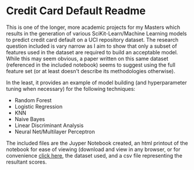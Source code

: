 # Credit Card Default Readme

This is one of the longer, more academic projects for my Masters which results in the generation of various SciKit-Learn/Machine Learning models to predict credit card default on a UCI repository dataset. The research question included is vary narrow as I aim to show that only a subset of features used in the dataset are required to build an acceptable model. While this may seem obvious, a paper written on this same dataset (referenced in the included notebook) seems to suggest using the full feature set (or at least doesn't describe its methodologies otherwise).

In the least, it provides an example of model building (and hyperparameter tuning when necessary) for the following techniques:
* Random Forest
* Logistic Regression
* KNN
* Naive Bayes
* Linear Discriminant Analysis
* Neural Net/Multilayer Perceptron

The included files are the Juyper Notebook created, an html printout of the notebook for ease of viewing (download and view in any browser, or for convenience [click here](https://nbviewer.jupyter.org/github/Joshkking/Various-Personal-and-School-Projects/blob/master/Credit%20Card%20Default/Credit_Card_Default.ipynb#Random-Forest), the dataset used, and a csv file representing the resultant scores.
